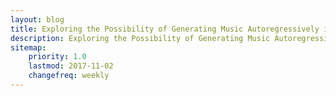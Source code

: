 ```yaml
---
layout: blog
title: Exploring the Possibility of Generating Music Autoregressively in Non-Chronological Order
description: Exploring the Possibility of Generating Music Autoregressively in Non-Chronological Order
sitemap:
    priority: 1.0
    lastmod: 2017-11-02
    changefreq: weekly
---
```


